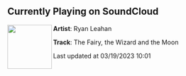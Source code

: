 ## Currently Playing on SoundCloud

[<img align="left" width="100" src="https://i1.sndcdn.com/artworks-5OVjfcmgWRGiZwSS-G2T0NA-t500x500.jpg">](https://soundcloud.com/ryanleahan/the-fairy-the-wizard-and-the-moon)

**Artist**: Ryan Leahan 

**Track**: The Fairy, the Wizard and the Moon

Last updated at 03/19/2023 10:01

